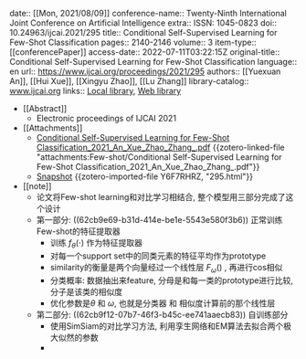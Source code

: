 date:: [[Mon, 2021/08/09]]
conference-name:: Twenty-Ninth International Joint Conference on Artificial Intelligence
extra:: ISSN: 1045-0823
doi:: 10.24963/ijcai.2021/295
title:: Conditional Self-Supervised Learning for Few-Shot Classification
pages:: 2140-2146
volume:: 3
item-type:: [[conferencePaper]]
access-date:: 2022-07-11T03:22:15Z
original-title:: Conditional Self-Supervised Learning for Few-Shot Classification
language:: en
url:: https://www.ijcai.org/proceedings/2021/295
authors:: [[Yuexuan An]], [[Hui Xue]], [[Xingyu Zhao]], [[Lu Zhang]]
library-catalog:: www.ijcai.org
links:: [Local library](zotero://select/library/items/N3PBV23T), [Web library](https://www.zotero.org/users/9034808/items/N3PBV23T)

- [[Abstract]]
	- Electronic proceedings of IJCAI 2021
- [[Attachments]]
	- [Conditional Self-Supervised Learning for Few-Shot Classification_2021_An_Xue_Zhao_Zhang_.pdf](zotero://select/library/items/RBVAQ7EP) {{zotero-linked-file "attachments:Few-shot/Conditional Self-Supervised Learning for Few-Shot Classification_2021_An_Xue_Zhao_Zhang_.pdf"}}
	- [Snapshot](https://www.ijcai.org/proceedings/2021/295) {{zotero-imported-file Y6F7RHRZ, "295.html"}}
- [[note]]
	- 论文将Few-shot learning和对比学习相结合, 整个模型用三部分完成了这个设计
	- 第一部分: ((62cb9e69-b31d-414e-be1e-5543e580f3b6)) 正常训练Few-shot的特征提取器
		- 训练 $f_\theta(\cdot)$ 作为特征提取器
		- 对每一个support set中的同类元素的特征平均作为prototype
		- similarity的衡量是两个向量经过一个线性层 $F_\omega()$ , 再进行cos相似
		- 分类概率: 数据抽出来feature, 分母是和每一类的prototype进行比较, 分子是该类的相似度
		- 优化参数是$\theta$ 和 $\omega$, 也就是分类器 和 相似度计算前的那个线性层
	- 第二部分: ((62cb9f12-07b7-46f3-b45c-ee741aaecb83)) 自训练部分
		- 使用SimSiam的对比学习方法, 利用孪生网络和EM算法去拟合两个极大似然的参数
		-